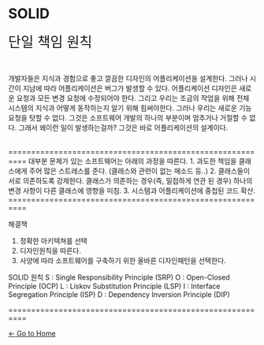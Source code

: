 # SOLID 

<span style="font-familly:Papyrus;font-size:2em;">단일 책임 원칙 </span>

<br/>

개발자들은 지식과 경험으로 좋고 깔끔한 디자인의 어플리케이션을 설계한다. 그러나 시간이 지남에 따라 어플리케이션은 버그가 발생할 수 있다. 어플리케이션 디자인은 새로운 요청과 모든 변경 요청에 수정되어야 한다. 그리고 우리는 조금의 작업을 위해 전체 시스템의 지식과 어떻게 동작하는지 알기 위해 힘써야한다. 그러나 우리는 새로운 기능 요청을 탓할 수 없다. 그것은 소프트웨어 개발의 하나의 부분이며 멈추거나 거절할 수 없다. 그래서 왜이런 일이 발생하는걸까? 그것은 바로 어플리케이션의 설계이다.

<br/>
==========================================================
대부분 문제가 있는 소프트웨어는 아래의 과정을 따른다.
1. 과도한 책임을 클래스에게 주어 많은 스트레스를 준다. (클래스와 관련이 없는 매소드 등..)
2. 클래스들이 서로 의존하도록 강제한다. 클래스가 의존하는 경우(즉, 밀접하게 연관 된 경우) 하나의 변경 사항이 다른 클래스에 영향을 미침.
3. 시스템과 어플리케이션에 중첩된 코드 확산.
==========================================================

해결책
1. 정확한 아키텍쳐를 선택
2. 디자인원칙을 따른다.
3. 사양에 따라 소프트웨어를 구축하기 위한 올바른 디자인패턴을 선택한다.

SOLID 원칙
S : Single Responsibility Principle (SRP)
O : Open-Closed Principle (OCP)
L : Liskov Substitution Principle (LSP)
I : Interface Segregation Principle (ISP)
D : Dependency Inversion Principle (DIP)

==========================================================

[<- Go to Home](../SUMMARY.md)